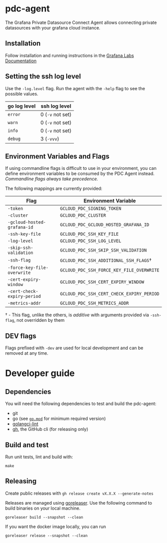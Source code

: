 # pdc-agent

The Grafana Private Datasource Connect Agent allows connecting private datasources with your grafana cloud instance.

## Installation

Follow installation and running instructions in the [Grafana Labs Documentation](https://grafana.com/docs/grafana-cloud/data-configuration/configure-private-datasource-connect/)

## Setting the ssh log level

Use the `-log.level` flag. Run the agent with the `-help` flag to see the possible values.

| go log level | ssh log level    |
| ------------ | ---------------- |
| `error`      | 0 (`-v` not set) |
| `warn`       | 0 (`-v` not set) |
| `info`       | 0 (`-v` not set) |
| `debug`      | 3 (`-vvv`)       |

## Environment Variables and Flags

If using commandline flags is difficult to use in your environment, you can define environment variables to be consumed by the PDC Agent instead. *Commandline flags always take precedence.*

The following mappings are currently provided:

| Flag                        | Environment Variable                      |
|-----------------------------|-------------------------------------------|
| `-token`                    | `GCLOUD_PDC_SIGNING_TOKEN`                |
| `-cluster`                  | `GCLOUD_PDC_CLUSTER`                      |
| `-gcloud-hosted-grafana-id` | `GCLOUD_PDC_GCLOUD_HOSTED_GRAFANA_ID`     |
| `-ssh-key-file`             | `GCLOUD_PDC_SSH_KEY_FILE`                 |
| `-log-level`                | `GCLOUD_PDC_SSH_LOG_LEVEL`                |
| `-skip-ssh-validation`      | `GCLOUD_PDC_SSH_SKIP_SSH_VALIDATION`      |
| `-ssh-flag`                 | `GCLOUD_PDC_SSH_ADDITIONAL_SSH_FLAGS`†    |
| `-force-key-file-overwrite` | `GCLOUD_PDC_SSH_FORCE_KEY_FILE_OVERWRITE` |
| `-cert-expiry-window`       | `GCLOUD_PDC_SSH_CERT_EXPIRY_WINDOW`       |
| `-cert-check-expiry-period` | `GCLOUD_PDC_SSH_CERT_CHECK_EXPIRY_PERIOD` |
| `-metrics-addr`             | `GCLOUD_PDC_SSH_METRICS_ADDR`             |

† - This flag, unlike the others, is _additive_ with arguments provided via `-ssh-flag`, not overridden by them

## DEV flags

Flags prefixed with `-dev` are used for local development and can be removed at any time.

# Developer guide

## Dependencies

You will need the following dependencies to test and build the pdc-agent:

- git
- go (see [`go.mod`](./go.mod) for minimum required version)
- [golangci-lint](https://golangci-lint.run/)
- [gh](https://cli.github.com/), the GitHub cli (for releasing only)


## Build and test

Run unit tests, lint and build with:

```
make
```


## Releasing

Create public releases with `gh release create vX.X.X --generate-notes`

Releases are managed using [goreleaser](https://goreleaser.com/). Use the following command to build binaries on your local machine.

```
goreleaser build --snapshot --clean
```

If you want the docker image locally, you can run

```
goreleaser release --snapshot --clean
```
